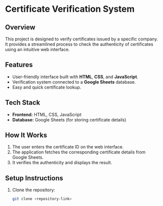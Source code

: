 # Certificate Verification System

## Overview
This project is designed to verify certificates issued by a specific company. It provides a streamlined process to check the authenticity of certificates using an intuitive web interface.

## Features
- User-friendly interface built with **HTML**, **CSS**, and **JavaScript**.
- Verification system connected to a **Google Sheets** database.
- Easy and quick certificate lookup.

## Tech Stack
- **Frontend:** HTML, CSS, JavaScript
- **Database:** Google Sheets (for storing certificate details)

## How It Works
1. The user enters the certificate ID on the web interface.
2. The application fetches the corresponding certificate details from Google Sheets.
3. It verifies the authenticity and displays the result.

## Setup Instructions
1. Clone the repository:  
   ```bash
   git clone <repository-link>
